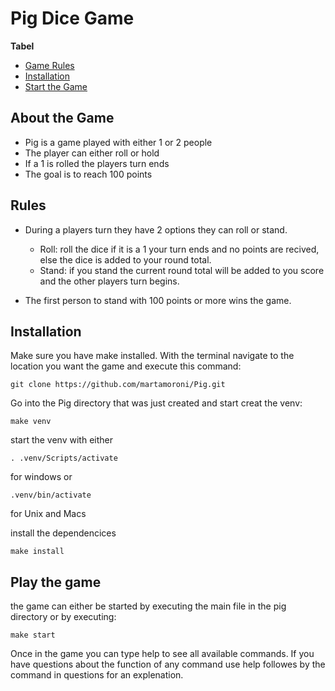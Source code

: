 # Pig Dice Game

 __Tabel__

- [Game Rules](##Rules)
- [Installation](##Installation)
- [Start the Game](##Play-the-game)

## About the Game
- Pig is a game played with either 1 or 2 people
- The player can either roll or hold
- If a 1 is rolled the players turn ends
- The goal is to reach 100 points

## Rules
- During a players turn they have 2 options they can roll or stand.
    - Roll: roll the dice if it is a 1 your turn ends and no points are recived, else the dice is added to your round total.
    - Stand: if you stand the current round total will be added to you score and the other players turn begins.

- The first person to stand with 100 points or more wins the game.

## Installation
Make sure you have make installed.
With the terminal navigate to the location you want the game and execute this command:

```
git clone https://github.com/martamoroni/Pig.git
```

Go into the Pig directory that was just created and start creat the venv:

```
make venv
```
start the venv with either 
```
. .venv/Scripts/activate
```
for windows or 
```
.venv/bin/activate
```
for Unix and Macs

install the dependencices
```
make install
```


## Play the game

the game can either be started by executing the main file in the pig directory or by executing:
```
make start
```
Once in the game you can type help to see all available commands. If you have questions about the function of any command use help followes by the command in questions for an explenation.
